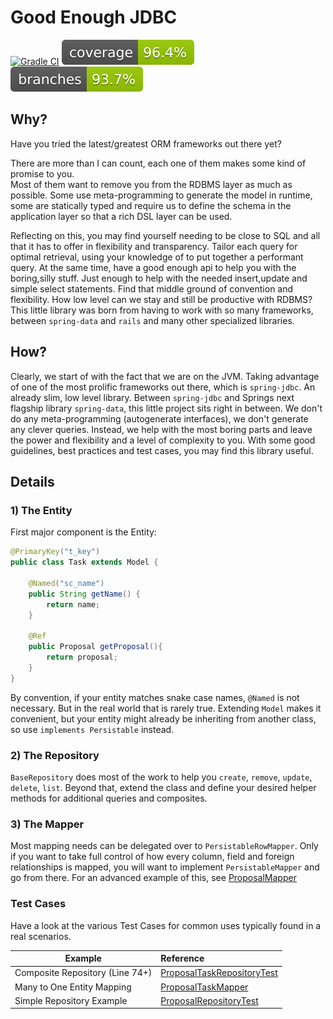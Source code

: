# Good Enough JDBC

[![Gradle CI](https://github.com/martin-jamszolik/goodenough-jdbc/actions/workflows/gradle.yml/badge.svg)](https://github.com/martin-jamszolik/goodenough-jdbc/actions/workflows/gradle.yml) 
[![Coverage](.github/badges/jacoco.svg)](jacoco.svg)
[![branches](.github/badges/branches.svg)](branches.svg)

## Why?
Have you tried the latest/greatest ORM frameworks out there yet?

There are more than I can count, each one of them makes some kind of promise to you.  
Most of them want to remove you from the RDBMS layer as much as possible. Some use meta-programming
to generate the model in runtime, some are statically typed and require us to define the schema 
in the application layer so that a rich DSL layer can be used.

Reflecting on this, you may find yourself needing to be close to SQL and all that
it has to offer in flexibility and transparency. Tailor each query for optimal retrieval, using
your knowledge of to put together a performant query. At the same time, have a good enough api to
help you with the boring,silly stuff.  Just enough to help with the needed 
insert,update and simple select statements. Find that middle ground of convention and flexibility.
How low level can we stay and still be productive with RDBMS? This little library was born from
having to work with so many frameworks, between `spring-data` and `rails` and many other 
specialized libraries.

## How?

Clearly, we start of with the fact that we are on the JVM. Taking advantage of one of the most
prolific frameworks out there, which is `spring-jdbc`. An already slim, low level library. 
Between `spring-jdbc` and Springs next flagship library `spring-data`,
this little project sits right in between. We don't do any meta-programming (autogenerate interfaces),
we don't generate any clever queries. Instead, we help with the most boring parts and leave the power
and flexibility and a level of complexity to you. With some good guidelines, best practices and test cases, you may find this library useful.


## Details

### 1) The Entity

First major component is the Entity:
```java
@PrimaryKey("t_key")
public class Task extends Model {
    
    @Named("sc_name")
    public String getName() {
        return name;
    }
    
    @Ref
    public Proposal getProposal(){
        return proposal;
    }
}
```

By convention, if your entity matches snake case names, `@Named` is not necessary. But in the real world
that is rarely true. Extending `Model` makes it convenient, but your entity might already be inheriting
from another class, so use `implements Persistable` instead.

### 2) The Repository

`BaseRepository` does most of the work to help you `create`, `remove`, `update`, `delete`, `list`. 
Beyond that, extend the class and define your desired helper methods for additional queries and composites.

### 3) The Mapper

Most mapping needs can be delegated over to `PersistableRowMapper`. Only if you want to take full control of
how every column, field and foreign relationships is mapped, you will want to implement 
`PersistableMapper` and go from there. For an advanced example of this, see 
[ProposalMapper](src/test/java/org/viablespark/persistence/ProposalMapper.java)


### Test Cases

Have a look at the various Test Cases for common uses typically found in a real scenarios.

| Example                         | Reference                                                                                               |
|---------------------------------|:--------------------------------------------------------------------------------------------------------|
| Composite Repository (Line 74+) | [ProposalTaskRepositoryTest](src/test/java/org/viablespark/persistence/ProposalTaskRepositoryTest.java) |
| Many to One Entity Mapping      | [ProposalTaskMapper](src/test/java/org/viablespark/persistence/ProposalTaskMapper.java)                 |
| Simple Repository Example       | [ProposalRepositoryTest](src/test/java/org/viablespark/persistence/ProposalRepositoryTest.java)         |
 
